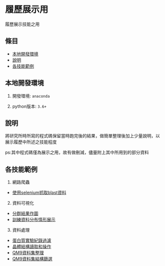 # 履歷展示用

履歷展示技能之用

## 條目

- [本地開發環境](#本地開發環境)
- [說明](#說明)
- [各技能範例](#各技能範例)

## 本地開發環境

1. 開發環境: `anaconda`

2. python版本: `3.6+`

## 說明

將研究所時所寫的程式碼保留當時跑完後的結果，做簡單整理後加上少量說明，以展示履歷中所述之技能程度

ps:其中程式碼僅為展示之用，故有做刪減，儘量附上其中所用到的部分資料

## 各技能範例

1. 網路爬蟲
- [使用selenium抓取blast資料](./網路爬蟲/blast_crawler.ipynb)


2. 資料可視化
- [分群結果作圖](./資料可視化/draw_vision_kmeans.ipynb)
- [訓練資料分布情形展示](./資料可視化/poster_pic.ipynb)


3. 資料處理
- [蛋白質實驗紀錄過濾](./資料處理/data_preparation.ipynb)
- [晶體結構讀取和操作](./資料處理/extend_the_crystal.ipynb)
- [QM9資料集整理](./資料處理/qm9_dataset.ipynb)
- [QM9資料集結構篩選](./資料處理/xyz_anylysis_self.ipynb)
